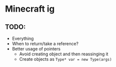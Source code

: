 # Minecraft ig

## TODO:

- Everything
- When to return/take a reference?
- Better usage of pointers
	- Avoid creating object and then reassinging it
	- Create objects as `Type* var = new Type(args)`